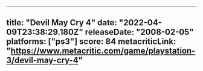 
---
title: "Devil May Cry 4"
date: "2022-04-09T23:38:29.180Z"
releaseDate: "2008-02-05"
platforms: ["ps3"]
score: 84
metacriticLink: "https://www.metacritic.com/game/playstation-3/devil-may-cry-4"
---

